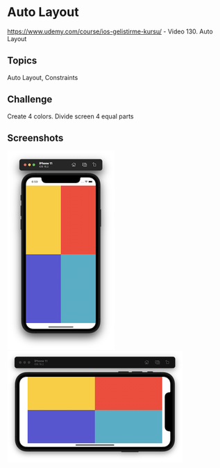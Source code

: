 
# Auto Layout
https://www.udemy.com/course/ios-gelistirme-kursu/ - Video 130. Auto Layout 

## Topics

Auto Layout, Constraints

## Challenge

Create 4 colors. Divide screen 4 equal parts

## Screenshots

![screenshot1](screenshots/screen01.png)
![screenshot2](screenshots/screen02.png)
